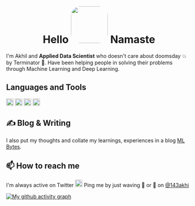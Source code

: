 <h1 align="center">Hello <img src="http://static.skaip.org/img/emoticons/180x180/f6fcff/praying.gif" width=100 style="border-radius:25px"> Namaste </h1>


I'm Akhil and  **Applied Data Scientist** who doesn't care about doomsday 💥 by Terminator 🤖. Have been helping people in solving their problems through Machine Learning and Deep Learning.
<br>

## Languages and Tools
<code><img height=20 src="https://www.python.org/static/community_logos/python-logo.png"></code>
<code><img height=20 src="https://i.imgur.com/iTBCEbl.png"></code>
<img height=20 src="https://www.kindpng.com/picc/m/574-5747046_python-pandas-logo-transparent-hd-png-download.png">
<img height=20 src="https://i.imgur.com/rT36Lgc.png">


## ✍ Blog & Writing
I also put my thoughts and collate my learnings, experiences in a blog [ML Bytes](https://akhil.profitalgo.tech/).

## 📫 How to reach me
I'm always active on Twitter <img src="https://assets.stickpng.com/images/580b57fcd9996e24bc43c53e.png" height=20> Ping me by just waving 👋 or 🙏 on [@143akhi](https://twitter.com/143akhi)

[![My github activity graph](https://activity-graph.herokuapp.com/graph?username=enforcer007)](https://github.com/ashutosh00710/github-readme-activity-graph)

